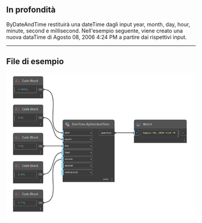## In profondità
ByDateAndTime restituirà una dateTime dagli input year, month, day, hour, minute, second e millisecond. Nell'esempio seguente, viene creato una nuova dataTime di Agosto 08, 2006 4:24 PM a partire dai rispettivi input.
___
## File di esempio

![ByDateAndTime](./DSCore.DateTime.ByDateAndTime_img.jpg)

